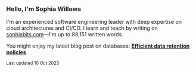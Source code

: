 ### Hello, I'm Sophia Willows

I'm an experienced software engineering leader with deep expertise on cloud architectures and CI/CD. I learn and teach by writing on [sophiabits.com](https://sophiabits.com/blog)—I'm up to 88,151 written words.

You might enjoy my latest blog post on databases: **[Efficient data retention policies](https://sophiabits.com/blog/efficient-data-retention-policies)**.

<sub>Last updated 10 Oct 2023</sub>
